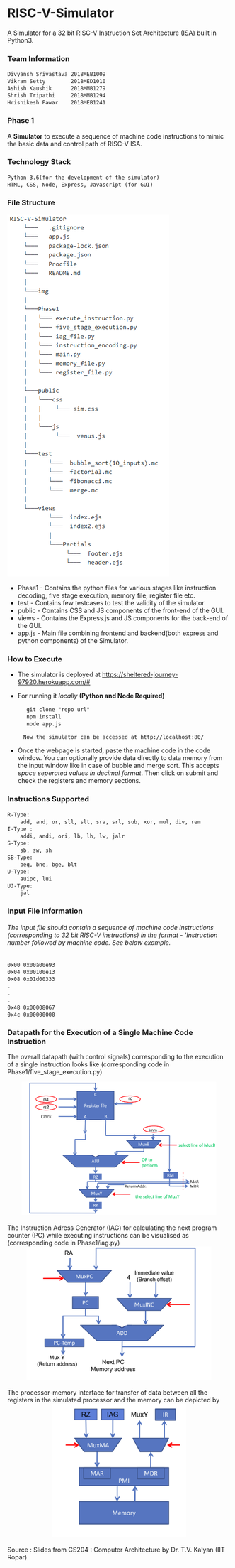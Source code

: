 # RISC-V-Simulator

A Simulator for a 32 bit RISC-V Instruction Set Architecture (ISA) built in Python3.

### Team Information
	Divyansh Srivastava	2018MEB1009	
	Vikram Setty		2018MED1010	
	Ashish Kaushik		2018MMB1279	
	Shrish Tripathi		2018MMB1294	
	Hrishikesh Pawar	2018MEB1241	
	
### Phase 1
  A **Simulator** to execute a sequence of machine code instructions to mimic the basic data and control path of RISC-V ISA.
      
### Technology Stack
	Python 3.6(for the development of the simulator)
	HTML, CSS, Node, Express, Javascript (for GUI)

### File Structure
		
![File structure](img/file_structure.png)

* Phase1 - Contains the python files for various stages like instruction decoding, five stage execution, memory file, register file etc.
* test - Contains few testcases to test the validity of the simulator
* public - Contains CSS and JS components of the front-end of the GUI.
* views - Contains the Express.js and JS components for the back-end of the GUI.
* app.js - Main file combining frontend and backend(both express and python components) of the Simulator. 

### How to Execute
   * The simulator is deployed at https://sheltered-journey-97920.herokuapp.com/#

   * For running it *locally* **(Python and Node Required)**<br>
  ```
		git clone "repo url"
		npm install
		node app.js
  ```
         Now the simulator can be accessed at http://localhost:80/
	 
   * Once the webpage is started, paste the machine code in the code window. You can optionally provide data directly to data memory from the input window like in case of bubble and merge sort. This accepts *space seperated values in decimal format*. Then click on submit and check the registers and memory sections.
	
### Instructions Supported
	R-Type:
		add, and, or, sll, slt, sra, srl, sub, xor, mul, div, rem
	I-Type :
		addi, andi, ori, lb, lh, lw, jalr
	S-Type:
		sb, sw, sh
	SB-Type:
		beq, bne, bge, blt
	U-Type:
		auipc, lui
	UJ-Type:
		jal

### Input File Information
###### The input file should contain a sequence of machine code instructions (corresponding to 32 bit RISC-V instructions) in the format - 'Instruction number followed by machine code. See below example.
	0x00 0x00a00e93
	0x04 0x00100e13
	0x08 0x01d00333
	.
	.
	.
	0x48 0x00008067
	0x4c 0x00000000

### Datapath for the Execution of a Single Machine Code Instruction
The overall datapath (with control signals) corresponding to the execution of a single instruction looks like (corresponding code in Phase1/five_stage_execution.py)<br>
<center><img src="img/datapath.png" height="300"></center><br>
The Instruction Adress Generator (IAG) for calculating the next program counter (PC) while executing instructions can be visualised as (corresponding code in Phase1/iag.py)<br>
<center><img src="img/iag.png" height="300"></center><br>
The processor-memory interface for transfer of data between all the registers in the simulated processor and the memory can be depicted by<br>
<center><img src="img/pmi.png" height="300"></center>
<br>
Source : Slides from CS204 : Computer Architecture by Dr. T.V. Kalyan (IIT Ropar)
